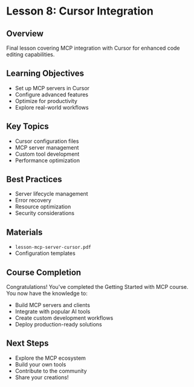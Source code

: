 # Lesson 8: Cursor Integration

## Overview
Final lesson covering MCP integration with Cursor for enhanced code editing capabilities.

## Learning Objectives
- Set up MCP servers in Cursor
- Configure advanced features
- Optimize for productivity
- Explore real-world workflows

## Key Topics
- Cursor configuration files
- MCP server management
- Custom tool development
- Performance optimization

## Best Practices
- Server lifecycle management
- Error recovery
- Resource optimization
- Security considerations

## Materials
- `lesson-mcp-server-cursor.pdf`
- Configuration templates

## Course Completion
Congratulations! You've completed the Getting Started with MCP course. You now have the knowledge to:
- Build MCP servers and clients
- Integrate with popular AI tools
- Create custom development workflows
- Deploy production-ready solutions

## Next Steps
- Explore the MCP ecosystem
- Build your own tools
- Contribute to the community
- Share your creations!